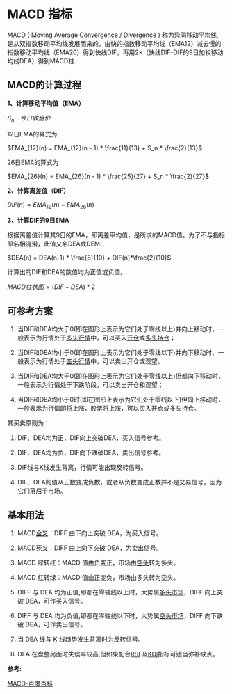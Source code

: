 # MACD 指标

MACD ( Moving Average Convergence / Divergence ) 称为异同移动平均线, 是从双指数移动平均线发展而来的，由快的指数移动平均线（EMA12）减去慢的指数移动平均线（EMA26）得到快线DIF，再用2×（快线DIF-DIF的9日加权移动均线DEA）得到MACD柱. 



## MACD的计算过程

**1、计算移动平均值（EMA）**

$S_n: 今日收盘价​$

12日EMA的算式为

$EMA_{12}(n) = EMA_{12}(n - 1) * \frac{11}{13} + S_n * \frac{2}{13}​$



26日EMA的算式为

$EMA_{26}(n) = EMA_{26}(n - 1) * \frac{25}{27} + S_n * \frac{2}{27}​$



**2、计算离差值（DIF）**

$DIF(n) = EMA_{12}(n) - EMA_{26}(n)​$



**3、计算DIF的9日EMA**

根据离差值计算其9日的EMA，即离差平均值，是所求的MACD值。为了不与指标原名相混淆，此值又名DEA或DEM.

$DEA(n) = DEA(n-1) * \frac{8}{10} + DIF(n)*\frac{2}{10}​$

计算出的DIF和DEA的数值均为正值或负值。

$MACD柱状图 = (DIF - DEA) * 2​$



## 可参考方案

1. 当DIF和DEA均大于0(即在图形上表示为它们处于零线以上)并向上移动时，一般表示为行情处于[多头行情](https://baike.baidu.com/item/%E5%A4%9A%E5%A4%B4%E8%A1%8C%E6%83%85)中，可以买入[开仓](https://baike.baidu.com/item/%E5%BC%80%E4%BB%93)或[多头持仓](https://baike.baidu.com/item/%E5%A4%9A%E5%A4%B4%E6%8C%81%E4%BB%93)；

2. 当DIF和DEA均小于0(即在图形上表示为它们处于零线以下)并向下移动时，一般表示为行情处于[空头行情](https://baike.baidu.com/item/%E7%A9%BA%E5%A4%B4%E8%A1%8C%E6%83%85)中，可以卖出开仓或观望。

3. 当DIF和DEA均大于0(即在图形上表示为它们处于零线以上)但都向下移动时，一般表示为行情处于下跌阶段，可以卖出开仓和观望；

4. 当DIF和DEA均小于0时(即在图形上表示为它们处于零线以下)但向上移动时，一般表示为行情即将上涨，股票将上涨，可以买入开仓或多头持仓。



其买卖原则为：

1. DIF、DEA均为正，DIF向上突破DEA，买入信号参考。

2. DIF、DEA均为负，DIF向下跌破DEA，卖出信号参考。

3. DIF线与K线发生背离，行情可能出现反转信号。

4. DIF、DEA的值从正数变成负数，或者从负数变成正数并不是交易信号，因为它们落后于市场。



## 基本用法

1. MACD[金叉](https://baike.baidu.com/item/%E9%87%91%E5%8F%89)：DIFF 由下向上突破 DEA，为买入信号。

2. MACD[死叉](https://baike.baidu.com/item/%E6%AD%BB%E5%8F%89)：DIFF 由上向下突破 DEA，为卖出信号。

3. MACD 绿转红：MACD 值由负变正，市场由[空头](https://baike.baidu.com/item/%E7%A9%BA%E5%A4%B4/13825859)转为多头。

4. MACD 红转绿：MACD 值由正变负，市场由多头转为空头。

5. DIFF 与 DEA 均为正值,即都在零轴线以上时，大势属[多头市场](https://baike.baidu.com/item/%E5%A4%9A%E5%A4%B4%E5%B8%82%E5%9C%BA)，DIFF 向上突破 DEA，可作买入信号。

6. DIFF 与 DEA 均为负值,即都在零轴线以下时，大势属[空头市场](https://baike.baidu.com/item/%E7%A9%BA%E5%A4%B4%E5%B8%82%E5%9C%BA)，DIFF 向下跌破 DEA，可作卖出信号。

7. 当 DEA 线与 K 线趋势发生[背离](https://baike.baidu.com/item/%E8%83%8C%E7%A6%BB/3696078)时为反转信号。

8. DEA 在盘整局面时失误率较高,但如果配合[RSI](https://baike.baidu.com/item/RSI) 及[KD](https://baike.baidu.com/item/KD)j指标可适当弥补缺点。







**参考:**

[MACD-百度百科](<https://baike.baidu.com/item/MACD%E6%8C%87%E6%A0%87/6271283?fromtitle=MACD&fromid=3334786>)

